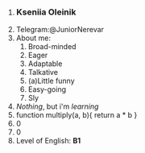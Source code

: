 1. ### Kseniia Oleinik
2. Telegram:@JuniorNerevar
3. About me:
	1. Broad-minded
	2. Eager
	3. Adaptable
	4. Talkative
	5. (a)Little funny
	6. Easy-going
	7. Sly
4. *Nothing*, but i'm *learning*
5.    function multiply(a, b){
return a * b
}    
6. 0
7. 0
8. Level of English: __B1__

 
